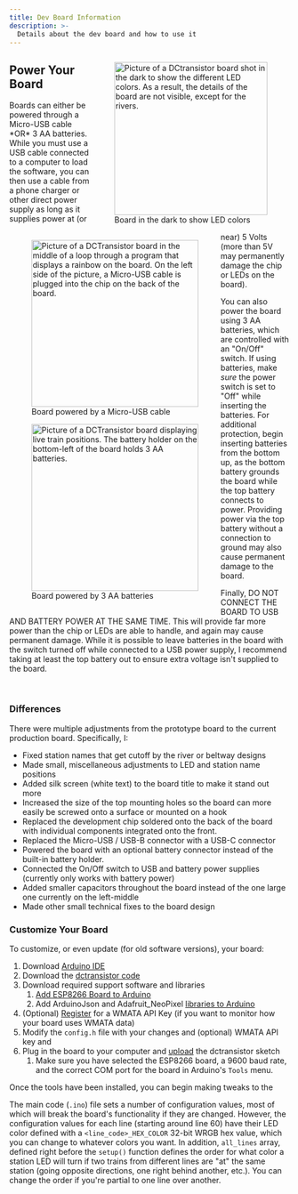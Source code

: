 ```yaml
---
title: Dev Board Information
description: >-
  Details about the dev board and how to use it
---
```



<figure class="led-pic">
<img src="{{ site.baseurl }}/images/board-regular-night.jpg" alt="Picture of a DCtransistor board shot in the dark to show the different LED colors. As a result, the details of the board are not visible, except for the rivers." style="width: 275px; height: auto;">
<figcaption>Board in the dark to show LED colors</figcaption>
</figure>


## Power Your Board
<div class="pwr-pics">
<figure class="first-pwr-pic">
<img src="{{ site.baseurl }}/images/usb-power-board.jpg" alt="Picture of a DCTransistor board in the middle of a loop through a program that displays a rainbow on the board. On the left side of the picture, a Micro-USB cable is plugged into the chip on the back of the board." style="width: 300px; height: auto;">
<figcaption>Board powered by a Micro-USB cable</figcaption>
</figure>

<figure>
<img src="{{ site.baseurl }}/images/bat-power-board.jpg" alt="Picture of a DCTransistor board displaying live train positions. The battery holder on the bottom-left of the board holds 3 AA batteries." style="width: 300px; height: auto;">
<figcaption>Board powered by 3 AA batteries</figcaption>
</figure>
</div>
Boards can either be powered through a Micro-USB cable *OR* 3 AA batteries. While you must use a USB cable connected to a computer to load the software, you can then use a cable from a phone charger or other direct power supply as long as it supplies power at (or near) 5 Volts (more than 5V may permanently damage the chip or LEDs on the board). 

You can also power the board using 3 AA batteries, which are controlled with an "On/Off" switch. If using batteries, make *sure* the power switch is set to "Off" while inserting the batteries. For additional protection, begin inserting batteries from the bottom up, as the bottom battery grounds the board while the top battery connects to power. Providing power via the top battery without a connection to ground may also cause permanent damage to the board. 

Finally, DO NOT CONNECT THE BOARD TO USB AND BATTERY POWER AT THE SAME TIME. This will provide far more power than the chip or LEDs are able to handle, and again may cause permanent damage. While it is possible to leave batteries in the board with the switch turned off while connected to a USB power supply, I recommend taking at least the top battery out to ensure extra voltage isn't supplied to the board.  

<style>
  .pwr-pics {
    margin: auto;
    float: left;
  }
  .led-pic {
    float: right;
  }
</style>
<br>

### Differences
There were multiple adjustments from the prototype board to the current production board. Specifically, I:

 * Fixed station names that get cutoff by the river or beltway designs
 * Made small, miscellaneous adjustments to LED and station name positions
 * Added silk screen (white text) to the board title to make it stand out more 
 * Increased the size of the top mounting holes so the board can more easily be screwed onto a surface or mounted on a hook
 * Replaced the development chip soldered onto the back of the board with individual components integrated onto the front.
 * Replaced the Micro-USB / USB-B connector with a USB-C connector
 * Powered the board with an optional battery connector instead of the built-in battery holder.
 * Connected the On/Off switch to USB and battery power supplies (currently only works with battery power)
 * Added smaller capacitors throughout the board instead of the one large one currently on the left-middle
 * Made other small technical fixes to the board design

### Customize Your Board

To customize, or even update (for old software versions), your board:

1. Download [Arduino IDE](https://www.arduino.cc/en/software)
2. Download the [dctransistor code](https://github.com/LArkema/dctransistor-project)
3. Download required support software and libraries
    1. [Add ESP8266 Board to Arduino](https://arduino-esp8266.readthedocs.io/en/latest/installing.html#instructions)
    2. Add ArduinoJson and Adafruit_NeoPixel [libraries to Arduino](https://docs.arduino.cc/software/ide-v1/tutorials/installing-libraries)
4. (Optional) [Register](https://developer.wmata.com/signup/) for a WMATA API Key (if you want to monitor how your board uses WMATA data)
5. Modify the `config.h` file with your changes and (optional) WMATA API key and 
6. Plug in the board to your computer and [upload](https://docs.arduino.cc/software/ide-v2/tutorials/getting-started/ide-v2-uploading-a-sketch) the dctransistor sketch
    1. Make sure you have selected the ESP8266 board, a 9600 baud rate, and the correct COM port for the board in Arduino's `Tools` menu.

Once the tools have been installed, you can begin making tweaks to the

The main code (`.ino`) file sets a number of configuration values, most of which will break the board's functionality if they are changed. However, the configuration values for each line (starting around line 60) have their LED color
defined with a `<line_code>_HEX_COLOR` 32-bit WRGB hex value, which you can change to whatever colors you want. In addition, `all_lines` array, defined right before the `setup()` function defines the order for what color a station LED will turn if two trains from different lines are "at" the same station (going opposite directions, one right behind another, etc.). You can change the order if you're partial to one line over another.